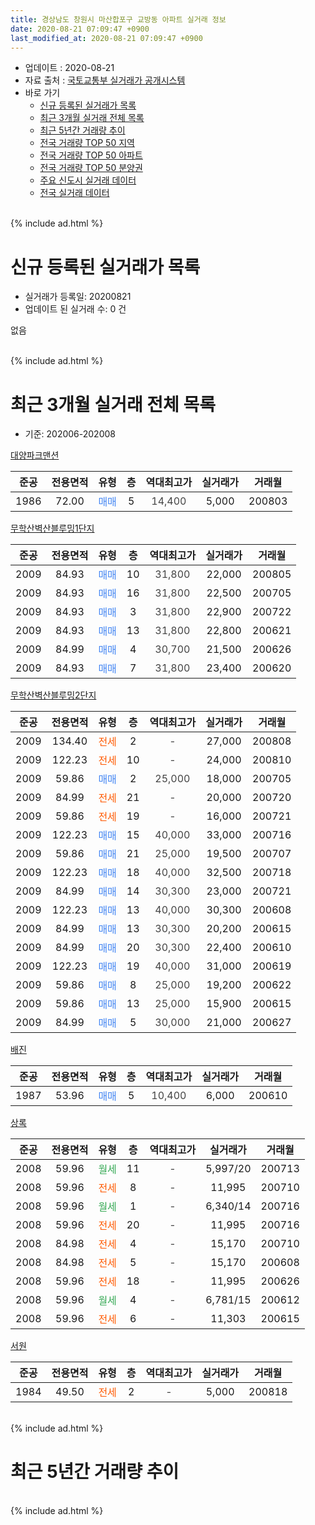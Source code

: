 ```yaml
---
title: 경상남도 창원시 마산합포구 교방동 아파트 실거래 정보
date: 2020-08-21 07:09:47 +0900
last_modified_at: 2020-08-21 07:09:47 +0900
---
```


* 업데이트 : 2020-08-21
* 자료 출처 : [국토교통부 실거래가 공개시스템](http://rt.molit.go.kr)
* 바로 가기
    * [신규 등록된 실거래가 목록](#신규-등록된-실거래가-목록)
    * [최근 3개월 실거래 전체 목록](#최근-3개월-실거래-전체-목록)
    * [최근 5년간 거래량 추이](#최근-5년간-거래량-추이)
    * [전국 거래량 TOP 50 지역](https://inasie.github.io/apt-trade-info/최근-3개월-전국에서-가장-거래가-많이-발생한-지역)
    * [전국 거래량 TOP 50 아파트](https://inasie.github.io/apt-trade-info/최근-3개월-전국에서-가장-거래가-많이-발생한-아파트)
    * [전국 거래량 TOP 50 분양권](https://inasie.github.io/apt-trade-info/최근-3개월-전국에서-가장-거래가-많이-발생한-분양권)
    * [주요 신도시 실거래 데이터](https://inasie.github.io/apt-trade-info/주요-신도시)
    * [전국 실거래 데이터](https://inasie.github.io/apt-trade-info/전국)
<br>
{% include ad.html %}
<br>

# 신규 등록된 실거래가 목록
* 실거래가 등록일: 20200821
* 업데이트 된 실거래 수: 0 건

없음

<br>
{% include ad.html %}
<br>

# 최근 3개월 실거래 전체 목록
* 기준: 202006-202008


[대양파크맨션](https://search.naver.com/search.naver?query=%EA%B2%BD%EC%83%81%EB%82%A8%EB%8F%84+%EC%B0%BD%EC%9B%90%EC%8B%9C+%EB%A7%88%EC%82%B0%ED%95%A9%ED%8F%AC%EA%B5%AC+%EA%B5%90%EB%B0%A9%EB%8F%99+%EB%8C%80%EC%96%91%ED%8C%8C%ED%81%AC%EB%A7%A8%EC%85%98)

|준공|전용면적|유형|층|역대최고가|실거래가|거래월|
|:---:|:---:|:---:|:---:|:---:|:---:|:---:|
|1986|72.00|<span style="color:#4285f3">매매</span>|5|<span style="color:#444444">14,400</span>|5,000|200803|

[무학산벽산블루밍1단지](https://search.naver.com/search.naver?query=%EA%B2%BD%EC%83%81%EB%82%A8%EB%8F%84+%EC%B0%BD%EC%9B%90%EC%8B%9C+%EB%A7%88%EC%82%B0%ED%95%A9%ED%8F%AC%EA%B5%AC+%EA%B5%90%EB%B0%A9%EB%8F%99+%EB%AC%B4%ED%95%99%EC%82%B0%EB%B2%BD%EC%82%B0%EB%B8%94%EB%A3%A8%EB%B0%8D1%EB%8B%A8%EC%A7%80)

|준공|전용면적|유형|층|역대최고가|실거래가|거래월|
|:---:|:---:|:---:|:---:|:---:|:---:|:---:|
|2009|84.93|<span style="color:#4285f3">매매</span>|10|<span style="color:#444444">31,800</span>|22,000|200805|
|2009|84.93|<span style="color:#4285f3">매매</span>|16|<span style="color:#444444">31,800</span>|22,500|200705|
|2009|84.93|<span style="color:#4285f3">매매</span>|3|<span style="color:#444444">31,800</span>|22,900|200722|
|2009|84.93|<span style="color:#4285f3">매매</span>|13|<span style="color:#444444">31,800</span>|22,800|200621|
|2009|84.99|<span style="color:#4285f3">매매</span>|4|<span style="color:#444444">30,700</span>|21,500|200626|
|2009|84.93|<span style="color:#4285f3">매매</span>|7|<span style="color:#444444">31,800</span>|23,400|200620|

[무학산벽산블루밍2단지](https://search.naver.com/search.naver?query=%EA%B2%BD%EC%83%81%EB%82%A8%EB%8F%84+%EC%B0%BD%EC%9B%90%EC%8B%9C+%EB%A7%88%EC%82%B0%ED%95%A9%ED%8F%AC%EA%B5%AC+%EA%B5%90%EB%B0%A9%EB%8F%99+%EB%AC%B4%ED%95%99%EC%82%B0%EB%B2%BD%EC%82%B0%EB%B8%94%EB%A3%A8%EB%B0%8D2%EB%8B%A8%EC%A7%80)

|준공|전용면적|유형|층|역대최고가|실거래가|거래월|
|:---:|:---:|:---:|:---:|:---:|:---:|:---:|
|2009|134.40|<span style="color:#ff5a00">전세</span>|2|<span style="color:#444444">-</span>|27,000|200808|
|2009|122.23|<span style="color:#ff5a00">전세</span>|10|<span style="color:#444444">-</span>|24,000|200810|
|2009|59.86|<span style="color:#4285f3">매매</span>|2|<span style="color:#444444">25,000</span>|18,000|200705|
|2009|84.99|<span style="color:#ff5a00">전세</span>|21|<span style="color:#444444">-</span>|20,000|200720|
|2009|59.86|<span style="color:#ff5a00">전세</span>|19|<span style="color:#444444">-</span>|16,000|200721|
|2009|122.23|<span style="color:#4285f3">매매</span>|15|<span style="color:#444444">40,000</span>|33,000|200716|
|2009|59.86|<span style="color:#4285f3">매매</span>|21|<span style="color:#444444">25,000</span>|19,500|200707|
|2009|122.23|<span style="color:#4285f3">매매</span>|18|<span style="color:#444444">40,000</span>|32,500|200718|
|2009|84.99|<span style="color:#4285f3">매매</span>|14|<span style="color:#444444">30,300</span>|23,000|200721|
|2009|122.23|<span style="color:#4285f3">매매</span>|13|<span style="color:#444444">40,000</span>|30,300|200608|
|2009|84.99|<span style="color:#4285f3">매매</span>|13|<span style="color:#444444">30,300</span>|20,200|200615|
|2009|84.99|<span style="color:#4285f3">매매</span>|20|<span style="color:#444444">30,300</span>|22,400|200610|
|2009|122.23|<span style="color:#4285f3">매매</span>|19|<span style="color:#444444">40,000</span>|31,000|200619|
|2009|59.86|<span style="color:#4285f3">매매</span>|8|<span style="color:#444444">25,000</span>|19,200|200622|
|2009|59.86|<span style="color:#4285f3">매매</span>|13|<span style="color:#444444">25,000</span>|15,900|200615|
|2009|84.99|<span style="color:#4285f3">매매</span>|5|<span style="color:#444444">30,000</span>|21,000|200627|

[배진](https://search.naver.com/search.naver?query=%EA%B2%BD%EC%83%81%EB%82%A8%EB%8F%84+%EC%B0%BD%EC%9B%90%EC%8B%9C+%EB%A7%88%EC%82%B0%ED%95%A9%ED%8F%AC%EA%B5%AC+%EA%B5%90%EB%B0%A9%EB%8F%99+%EB%B0%B0%EC%A7%84)

|준공|전용면적|유형|층|역대최고가|실거래가|거래월|
|:---:|:---:|:---:|:---:|:---:|:---:|:---:|
|1987|53.96|<span style="color:#4285f3">매매</span>|5|<span style="color:#444444">10,400</span>|6,000|200610|

[상록](https://search.naver.com/search.naver?query=%EA%B2%BD%EC%83%81%EB%82%A8%EB%8F%84+%EC%B0%BD%EC%9B%90%EC%8B%9C+%EB%A7%88%EC%82%B0%ED%95%A9%ED%8F%AC%EA%B5%AC+%EA%B5%90%EB%B0%A9%EB%8F%99+%EC%83%81%EB%A1%9D)

|준공|전용면적|유형|층|역대최고가|실거래가|거래월|
|:---:|:---:|:---:|:---:|:---:|:---:|:---:|
|2008|59.96|<span style="color:#34a853">월세</span>|11|<span style="color:#444444">-</span>|5,997/20|200713|
|2008|59.96|<span style="color:#ff5a00">전세</span>|8|<span style="color:#444444">-</span>|11,995|200710|
|2008|59.96|<span style="color:#34a853">월세</span>|1|<span style="color:#444444">-</span>|6,340/14|200716|
|2008|59.96|<span style="color:#ff5a00">전세</span>|20|<span style="color:#444444">-</span>|11,995|200716|
|2008|84.98|<span style="color:#ff5a00">전세</span>|4|<span style="color:#444444">-</span>|15,170|200710|
|2008|84.98|<span style="color:#ff5a00">전세</span>|5|<span style="color:#444444">-</span>|15,170|200608|
|2008|59.96|<span style="color:#ff5a00">전세</span>|18|<span style="color:#444444">-</span>|11,995|200626|
|2008|59.96|<span style="color:#34a853">월세</span>|4|<span style="color:#444444">-</span>|6,781/15|200612|
|2008|59.96|<span style="color:#ff5a00">전세</span>|6|<span style="color:#444444">-</span>|11,303|200615|

[서원](https://search.naver.com/search.naver?query=%EA%B2%BD%EC%83%81%EB%82%A8%EB%8F%84+%EC%B0%BD%EC%9B%90%EC%8B%9C+%EB%A7%88%EC%82%B0%ED%95%A9%ED%8F%AC%EA%B5%AC+%EA%B5%90%EB%B0%A9%EB%8F%99+%EC%84%9C%EC%9B%90)

|준공|전용면적|유형|층|역대최고가|실거래가|거래월|
|:---:|:---:|:---:|:---:|:---:|:---:|:---:|
|1984|49.50|<span style="color:#ff5a00">전세</span>|2|<span style="color:#444444">-</span>|5,000|200818|


<br>
{% include ad.html %}
<br>

# 최근 5년간 거래량 추이


<div style="width:100%;">
    <canvas id="deal_progress" height="200"></canvas>
</div>

<script>
new Chart(document.getElementById("deal_progress"), {
    type: 'line',
    data: {
        labels: ['201508','201509','201510','201511','201512','201601','201602','201603','201604','201605','201606','201607','201608','201609','201610','201611','201612','201701','201702','201703','201704','201705','201706','201707','201708','201709','201710','201711','201712','201801','201802','201803','201804','201805','201806','201807','201808','201809','201810','201811','201812','201901','201902','201903','201904','201905','201906','201907','201908','201909','201910','201911','201912','202001','202002','202003','202004','202005','202006','202007','202008'],
        datasets: [{
            label: '매매',
            pointRadius: 1,
            data: [4, 7, 8, 4, 3, 5, 1, 7, 1, 3, 4, 4, 3, 3, 4, 8, 7, 1, 4, 5, 2, 4, 1, 3, 3, 3, 1, 2, 2, 2, 1, 4, 6, 0, 3, 1, 0, 4, 0, 1, 1, 3, 1, 2, 0, 0, 3, 2, 2, 0, 4, 5, 0, 3, 3, 3, 2, 3, 11, 7, 2],
            borderColor: "rgba(255, 201, 14, 1)",
            backgroundColor: "rgba(255, 201, 14, 0.5)",
            fill: false,
            lineTension: 0
        },{
            label: '전월세',
            pointRadius: 1,
            data: [0, 1, 7, 10, 12, 4, 8, 1, 5, 4, 6, 6, 3, 2, 0, 2, 5, 3, 3, 4, 6, 2, 2, 4, 4, 3, 6, 11, 3, 5, 3, 5, 2, 5, 11, 5, 2, 1, 2, 0, 6, 3, 4, 7, 1, 4, 10, 4, 5, 4, 5, 2, 5, 6, 9, 7, 4, 5, 4, 7, 3],
            borderColor: "rgba(0, 141, 185, 1)",
            backgroundColor: "rgba(0, 141, 185, 0.5)",
            fill: false,
            lineTension: 0
        }
        ]
    },
    options: {
        responsive: true,
        title: {
            display: false
        },
        tooltips: {
            mode: 'index',
            intersect: false
        },
        hover: {
            mode: 'nearest',
            intersect: true
        },
        scales: {
            xAxes: [{
                display: true,
                scaleLabel: {
                    display: true,
                    labelString: '년/월'
                }
            }],
            yAxes: [{
                display: true,
                ticks: {
                    suggestedMin: 0,
                },
                scaleLabel: {
                    display: true,
                    labelString: '실거래 수'
                }
            }]
        }
    }
});

</script>


<br>
{% include ad.html %}
<br>

